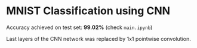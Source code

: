 # MNIST Classification using CNN

Accuracy achieved on test set: **99.02%** (check `main.ipynb`)

Last layers of the CNN network was replaced by 1x1 pointwise convolution. 

